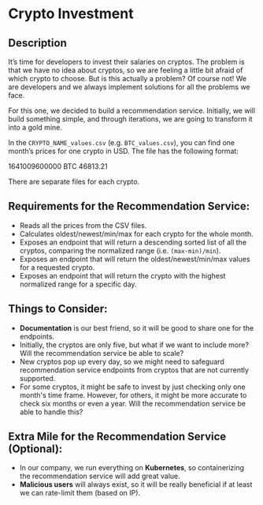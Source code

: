 # Crypto Investment

## Description
It’s time for developers to invest their salaries on cryptos. The problem is that we have no idea about cryptos, so we are feeling a little bit afraid of which crypto to choose. But is this actually a problem? Of course not! We are developers and we always implement solutions for all the problems we face.

For this one, we decided to build a recommendation service. Initially, we will build something simple, and through iterations, we are going to transform it into a gold mine.

In the `CRYPTO_NAME_values.csv` (e.g. `BTC_values.csv`), you can find one month’s prices for one crypto in USD. The file has the following format:

1641009600000 BTC 46813.21

There are separate files for each crypto.

## Requirements for the Recommendation Service:

- Reads all the prices from the CSV files.
- Calculates oldest/newest/min/max for each crypto for the whole month.
- Exposes an endpoint that will return a descending sorted list of all the cryptos, comparing the normalized range (i.e. `(max-min)/min`).
- Exposes an endpoint that will return the oldest/newest/min/max values for a requested crypto.
- Exposes an endpoint that will return the crypto with the highest normalized range for a specific day.

## Things to Consider:

- **Documentation** is our best friend, so it will be good to share one for the endpoints.
- Initially, the cryptos are only five, but what if we want to include more? Will the recommendation service be able to scale?
- New cryptos pop up every day, so we might need to safeguard recommendation service endpoints from cryptos that are not currently supported.
- For some cryptos, it might be safe to invest by just checking only one month's time frame. However, for others, it might be more accurate to check six months or even a year. Will the recommendation service be able to handle this?

## Extra Mile for the Recommendation Service (Optional):

- In our company, we run everything on **Kubernetes**, so containerizing the recommendation service will add great value.
- **Malicious users** will always exist, so it will be really beneficial if at least we can rate-limit them (based on IP).